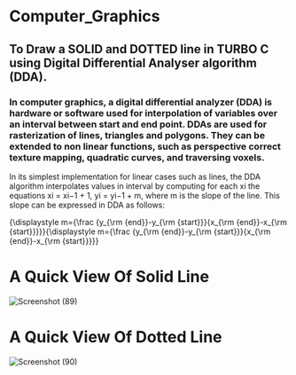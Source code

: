 # Computer_Graphics
## To Draw a SOLID and DOTTED line in TURBO C using Digital Differential Analyser algorithm (DDA).
### In computer graphics, a digital differential analyzer (DDA) is hardware or software used for interpolation of variables over an interval between start and end point. DDAs are used for rasterization of lines, triangles and polygons. They can be extended to non linear functions, such as perspective correct texture mapping, quadratic curves, and traversing voxels.

In its simplest implementation for linear cases such as lines, the DDA algorithm interpolates values in interval by computing for each xi the equations xi = xi−1 + 1, yi = yi−1 + m, where m is the slope of the line. This slope can be expressed in DDA as follows:

{\displaystyle m={\frac {y_{\rm {end}}-y_{\rm {start}}}{x_{\rm {end}}-x_{\rm {start}}}}}{\displaystyle m={\frac {y_{\rm {end}}-y_{\rm {start}}}{x_{\rm {end}}-x_{\rm {start}}}}}
# A Quick View Of Solid Line
![Screenshot (89)](https://user-images.githubusercontent.com/90123105/152647266-756f4c9e-535f-4fa7-9916-79065986f134.png)
# A Quick View Of Dotted Line
![Screenshot (90)](https://user-images.githubusercontent.com/90123105/152647362-216dbc1f-5148-44f8-bf09-8a4f646b10f0.png)
